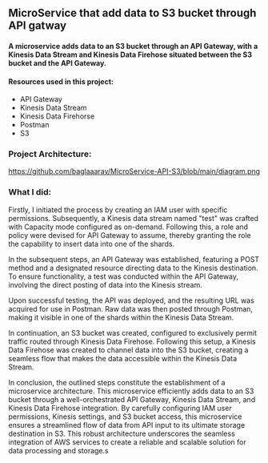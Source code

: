 ## MicroService that add data to S3 bucket through API gatway

#### A microservice adds data to an S3 bucket through an API Gateway, with a Kinesis Data Stream and Kinesis Data Firehose situated between the S3 bucket and the API Gateway.

#### Resources used in this project:
- API Gateway
- Kinesis Data Stream
- Kinesis Data Firehorse
- Postman
- S3


### Project Architecture:
https://github.com/baglaaarav/MicroService-API-S3/blob/main/diagram.png

### What I did:
Firstly, I initiated the process by creating an IAM user with specific permissions. Subsequently, a Kinesis data stream named "test" was crafted with Capacity mode configured as on-demand. Following this, a role and policy were devised for API Gateway to assume, thereby granting the role the capability to insert data into one of the shards.

In the subsequent steps, an API Gateway was established, featuring a POST method and a designated resource directing data to the Kinesis destination. To ensure functionality, a test was conducted within the API Gateway, involving the direct posting of data into the Kinesis stream.

Upon successful testing, the API was deployed, and the resulting URL was acquired for use in Postman. Raw data was then posted through Postman, making it visible in one of the shards within the Kinesis Data Stream.

In continuation, an S3 bucket was created, configured to exclusively permit traffic routed through Kinesis Data Firehose. Following this setup, a Kinesis Data Firehose was created to channel data into the S3 bucket, creating a seamless flow that makes the data accessible within the Kinesis Data Stream.

In conclusion, the outlined steps constitute the establishment of a microservice architecture. This microservice efficiently adds data to an S3 bucket through a well-orchestrated API Gateway, Kinesis Data Stream, and Kinesis Data Firehose integration. By carefully configuring IAM user permissions, Kinesis settings, and S3 bucket access, this microservice ensures a streamlined flow of data from API input to its ultimate storage destination in S3. This robust architecture underscores the seamless integration of AWS services to create a reliable and scalable solution for data processing and storage.s
